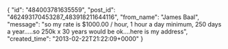  {
   "id": "484003781635559",
   "post_id": "462493170453287_483918211644116",
   "from_name": "James Baal",
   "message": "so my rate is $1000.00 / hour, 1 hour a day minimum, 250 days a year.....so 250k x 30 years would be ok....here is my address",
   "created_time": "2013-02-22T21:22:09+0000"
 }
